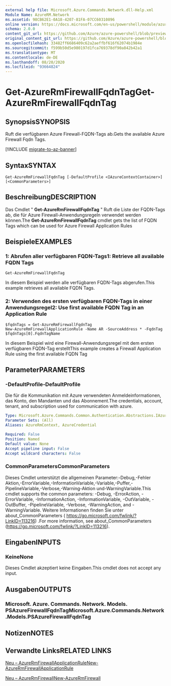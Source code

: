 ```yaml
---
external help file: Microsoft.Azure.Commands.Network.dll-Help.xml
Module Name: AzureRM.Network
ms.assetid: 98CB62E1-0A18-4207-81FA-07CC60310896
online version: https://docs.microsoft.com/en-us/powershell/module/azurerm.network/get-azurermfirewallfqdntag
schema: 2.0.0
content_git_url: https://github.com/Azure/azure-powershell/blob/preview/src/ResourceManager/Network/Commands.Network/help/Get-AzureRmFirewallFqdnTag.md
original_content_git_url: https://github.com/Azure/azure-powershell/blob/preview/src/ResourceManager/Network/Commands.Network/help/Get-AzureRmFirewallFqdnTag.md
ms.openlocfilehash: 33482ff6686409c62a2aeffbf616f62074b1984e
ms.sourcegitcommit: f599b50d5e980197d1fca769378df90a842b42a1
ms.translationtype: MT
ms.contentlocale: de-DE
ms.lasthandoff: 08/20/2020
ms.locfileid: "93664824"
---
```

# <span data-ttu-id="19071-101">Get-AzureRmFirewallFqdnTag</span><span class="sxs-lookup"><span data-stu-id="19071-101">Get-AzureRmFirewallFqdnTag</span></span>

## <span data-ttu-id="19071-102">Synopsis</span><span class="sxs-lookup"><span data-stu-id="19071-102">SYNOPSIS</span></span>
<span data-ttu-id="19071-103">Ruft die verfügbaren Azure Firewall-FQDN-Tags ab.</span><span class="sxs-lookup"><span data-stu-id="19071-103">Gets the available Azure Firewall Fqdn Tags.</span></span>

[!INCLUDE [migrate-to-az-banner](../../includes/migrate-to-az-banner.md)]

## <span data-ttu-id="19071-104">Syntax</span><span class="sxs-lookup"><span data-stu-id="19071-104">SYNTAX</span></span>

```
Get-AzureRmFirewallFqdnTag [-DefaultProfile <IAzureContextContainer>] [<CommonParameters>]
```

## <span data-ttu-id="19071-105">Beschreibung</span><span class="sxs-lookup"><span data-stu-id="19071-105">DESCRIPTION</span></span>
<span data-ttu-id="19071-106">Das Cmdlet " **Get-AzureRmFirewallFqdnTag** " Ruft die Liste der FQDN-Tags ab, die für Azure Firewall-Anwendungsregeln verwendet werden können.</span><span class="sxs-lookup"><span data-stu-id="19071-106">The **Get-AzureRmFirewallFqdnTag** cmdlet gets the list of FQDN Tags which can be used for Azure Firewall Application Rules</span></span>

## <span data-ttu-id="19071-107">Beispiele</span><span class="sxs-lookup"><span data-stu-id="19071-107">EXAMPLES</span></span>

### <span data-ttu-id="19071-108">1: Abrufen aller verfügbaren FQDN-Tags</span><span class="sxs-lookup"><span data-stu-id="19071-108">1:  Retrieve all available FQDN Tags</span></span>
```
Get-AzureRmFirewallFqdnTag
```

<span data-ttu-id="19071-109">In diesem Beispiel werden alle verfügbaren FQDN-Tags abgerufen.</span><span class="sxs-lookup"><span data-stu-id="19071-109">This example retrieves all available FQDN Tags.</span></span>

### <span data-ttu-id="19071-110">2: Verwenden des ersten verfügbaren FQDN-Tags in einer Anwendungsregel</span><span class="sxs-lookup"><span data-stu-id="19071-110">2:  Use first available FQDN Tag in an Application Rule</span></span>
```
$fqdnTags = Get-AzureRmFirewallFqdnTag
New-AzureRmFirewallApplicationRule -Name AR -SourceAddress * -FqdnTag $fqdnTags[0].FqdnTagName
```

<span data-ttu-id="19071-111">In diesem Beispiel wird eine Firewall-Anwendungsregel mit dem ersten verfügbaren FQDN-Tag erstellt</span><span class="sxs-lookup"><span data-stu-id="19071-111">This example creates a Firewall Application Rule using the first available FQDN Tag</span></span>

## <span data-ttu-id="19071-112">Parameter</span><span class="sxs-lookup"><span data-stu-id="19071-112">PARAMETERS</span></span>

### <span data-ttu-id="19071-113">-DefaultProfile</span><span class="sxs-lookup"><span data-stu-id="19071-113">-DefaultProfile</span></span>
<span data-ttu-id="19071-114">Die für die Kommunikation mit Azure verwendeten Anmeldeinformationen, das Konto, den Mandanten und das Abonnement.</span><span class="sxs-lookup"><span data-stu-id="19071-114">The credentials, account, tenant, and subscription used for communication with azure.</span></span>

```yaml
Type: Microsoft.Azure.Commands.Common.Authentication.Abstractions.IAzureContextContainer
Parameter Sets: (All)
Aliases: AzureRmContext, AzureCredential

Required: False
Position: Named
Default value: None
Accept pipeline input: False
Accept wildcard characters: False
```

### <span data-ttu-id="19071-115">CommonParameters</span><span class="sxs-lookup"><span data-stu-id="19071-115">CommonParameters</span></span>
<span data-ttu-id="19071-116">Dieses Cmdlet unterstützt die allgemeinen Parameter:-Debug,-Fehler Aktion,-ErrorVariable,-InformationVariable,-Variable,-Puffer,-PipelineVariable,-Verbose,-Warning-Aktion und-WarningVariable.</span><span class="sxs-lookup"><span data-stu-id="19071-116">This cmdlet supports the common parameters: -Debug, -ErrorAction, -ErrorVariable, -InformationAction, -InformationVariable, -OutVariable, -OutBuffer, -PipelineVariable, -Verbose, -WarningAction, and -WarningVariable.</span></span> <span data-ttu-id="19071-117">Weitere Informationen finden Sie unter about_CommonParameters ( https://go.microsoft.com/fwlink/?LinkID=113216) .</span><span class="sxs-lookup"><span data-stu-id="19071-117">For more information, see about_CommonParameters (https://go.microsoft.com/fwlink/?LinkID=113216).</span></span>

## <span data-ttu-id="19071-118">Eingaben</span><span class="sxs-lookup"><span data-stu-id="19071-118">INPUTS</span></span>

### <span data-ttu-id="19071-119">Keine</span><span class="sxs-lookup"><span data-stu-id="19071-119">None</span></span>
<span data-ttu-id="19071-120">Dieses Cmdlet akzeptiert keine Eingaben.</span><span class="sxs-lookup"><span data-stu-id="19071-120">This cmdlet does not accept any input.</span></span>

## <span data-ttu-id="19071-121">Ausgaben</span><span class="sxs-lookup"><span data-stu-id="19071-121">OUTPUTS</span></span>

### <span data-ttu-id="19071-122">Microsoft. Azure. Commands. Network. Models. PSAzureFirewallFqdnTag</span><span class="sxs-lookup"><span data-stu-id="19071-122">Microsoft.Azure.Commands.Network.Models.PSAzureFirewallFqdnTag</span></span>

## <span data-ttu-id="19071-123">Notizen</span><span class="sxs-lookup"><span data-stu-id="19071-123">NOTES</span></span>

## <span data-ttu-id="19071-124">Verwandte Links</span><span class="sxs-lookup"><span data-stu-id="19071-124">RELATED LINKS</span></span>

[<span data-ttu-id="19071-125">Neu – AzureRmFirewallApplicationRule</span><span class="sxs-lookup"><span data-stu-id="19071-125">New-AzureRmFirewallApplicationRule</span></span>](./New-AzureRmFirewallApplicationRule.md)

[<span data-ttu-id="19071-126">Neu – AzureRmFirewall</span><span class="sxs-lookup"><span data-stu-id="19071-126">New-AzureRmFirewall</span></span>](./New-AzureRmFirewall.md)
